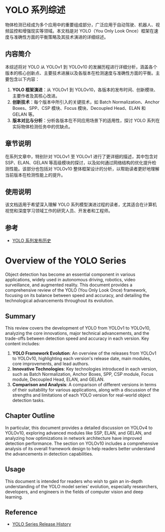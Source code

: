 # YOLO 系列综述

物体检测已经成为多个应用中的重要组成部分，广泛应用于自动驾驶、机器人、视频监控和增强现实等领域。本文档是对 YOLO（You Only Look Once）框架在速度与准确性方面的平衡策略及其技术演进的详细综述。

## 内容简介

本综述将对 YOLO 从 YOLOv1 到 YOLOv10 的发展历程进行详细分析，涵盖各个版本的核心创新点、主要技术进展以及各版本在检测速度与准确性方面的平衡。主要包含以下内容：

1. **YOLO 框架演进**：从 YOLOv1 到 YOLOv10，各版本的发布时间、创新模块、主要作者及其核心改进。
2. **创新技术**：每个版本中所引入的关键技术，如 Batch Normalization、Anchor Boxes、SPP、CSP 模块、Focus 模块、Decoupled Head、ELAN 和 GELAN 等。
3. **版本对比与分析**：分析各版本在不同应用场景下的适用性，探讨 YOLO 系列在实际物体检测任务中的优缺点。

## 章节说明

在系列文章中，特别针对 YOLOv1 至 YOLOv1 进行了更详细的描述，其中包含对 SSP、ELAN、GELAN 等高级模块的探讨，以及如何通过网络结构的优化提升检测性能。该部分也包括对 YOLOv10 整体框架设计的分析，以帮助读者更好地理解当前版本在检测性能上的提升。

## 使用说明

该文档适用于希望深入理解 YOLO 系列模型演进过程的读者，尤其适合在计算机视觉和深度学习领域工作的研究人员、开发者和工程师。

## 参考

- [YOLO 系列发布历史](https://blog.csdn.net/qq_54478153/article/details/139477271)

# Overview of the YOLO Series

Object detection has become an essential component in various applications, widely used in autonomous driving, robotics, video surveillance, and augmented reality. This document provides a comprehensive review of the YOLO (You Only Look Once) framework, focusing on its balance between speed and accuracy, and detailing the technological advancements throughout its evolution.

## Summary

This review covers the development of YOLO from YOLOv1 to YOLOv10, analyzing the core innovations, major technical advancements, and the trade-offs between detection speed and accuracy in each version. Key content includes:

1. **YOLO Framework Evolution**: An overview of the releases from YOLOv1 to YOLOv10, highlighting each version's release date, main modules, core improvements, and lead authors.
2. **Innovative Technologies**: Key technologies introduced in each version, such as Batch Normalization, Anchor Boxes, SPP, CSP module, Focus module, Decoupled Head, ELAN, and GELAN.
3. **Comparison and Analysis**: A comparison of different versions in terms of their suitability for various applications, along with a discussion of the strengths and limitations of each YOLO version for real-world object detection tasks.

## Chapter Outline

In particular, this document provides a detailed discussion on YOLOv4 to YOLOv10, exploring advanced modules like SSP, ELAN, and GELAN, and analyzing how optimizations in network architecture have improved detection performance. The section on YOLOv10 includes a comprehensive analysis of its overall framework design to help readers better understand the advancements in detection capabilities.

## Usage

This document is intended for readers who wish to gain an in-depth understanding of the YOLO model series' evolution, especially researchers, developers, and engineers in the fields of computer vision and deep learning.

## Reference

- [YOLO Series Release History](https://blog.csdn.net/qq_54478153/article/details/139477271)


